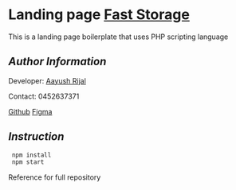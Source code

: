 # Landing page [Fast Storage](https://wemovestorage.com.au/)

This is a landing page boilerplate that uses PHP scripting language

## _Author Information_

Developer: [Aayush Rijal](https://www.aayushrijal.net)

Contact: 0452637371

[Github](https://github.com/aayushrijal91/wemovestorage)
[Figma](https://www.figma.com/file/gO5LDc9X5MrRp15hJWV1R5/We-Move-Website?node-id=1348%3A587&t=53KhySdc1Vt2PuGB-0)

## _Instruction_

```bash
 npm install
 npm start
 ```

Reference for full repository
